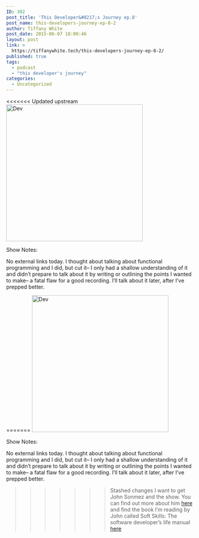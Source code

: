 ```yaml
---
ID: 302
post_title: 'This Developer&#8217;s Journey ep.8'
post_name: this-developers-journey-ep-8-2
author: Tiffany White
post_date: 2015-06-07 18:00:46
layout: post
link: >
  https://tiffanywhite.tech/this-developers-journey-ep-8-2/
published: true
tags:
  - podcast
  - "this developer's journey"
categories:
  - Uncategorized
---
```

<<<<<<< Updated upstream
<img class=" aligncenter" src="http://helloburgh.me/wp-content/uploads/2015/06/wpid-Dev-Logo.png" alt="Dev" width="365" height="365" />

Show Notes:

No external links today. I thought about talking about functional programming and I did, but cut it– I only had a shallow understanding of it and didn’t prepare to talk about it by writing or outlining the points I wanted to make– a fatal flaw for a good recording. I’ll talk about it later, after I’ve prepped better.

=======
<img class=" aligncenter" src="http://helloburgh.me/wp-content/uploads/2015/06/wpid-Dev-Logo.png" alt="Dev" width="365" height="365" />

Show Notes:

No external links today. I thought about talking about functional programming and I did, but cut it– I only had a shallow understanding of it and didn’t prepare to talk about it by writing or outlining the points I wanted to make– a fatal flaw for a good recording. I’ll talk about it later, after I’ve prepped better.

>>>>>>> Stashed changes
I want to get John Sonmez and the show. You can find out more about him <a href="http://simpleprogrammer.com/">here</a> and find the book I’m reading by John called Soft Skills: The software developer’s life manual <a href="http://www.amazon.com/gp/product/1617292397/ref=as_li_tl?ie=UTF8&amp;camp=1789&amp;creative=390957&amp;creativeASIN=1617292397&amp;linkCode=as2&amp;tag=makithecompsi-20&amp;linkId=YNX4566EEVSNF3IL">here</a>